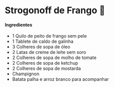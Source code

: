 # Strogonoff de Frango :chicken:

#### Ingredientes

- 1 Quilo de peito de frango sem pele
- 1 Tablete de caldo de galinha
- 3 Colheres de sopa de óleo
- 2 Latas de creme de leite sem soro
- 2 Colheres de sopa de molho de tomate
- 2 Colheres de sopa de ketchup
- 2 Colheres de sopa de mostarda
- Champignon
- Batata palha e arroz branco para acompanhar